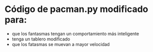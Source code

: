 
# Código de pacman.py modificado para:
- que los fantasmas tengan un comportamiento más inteligente
- tenga un tablero modificado
- que los fatasmas se muevan a mayor velocidad

